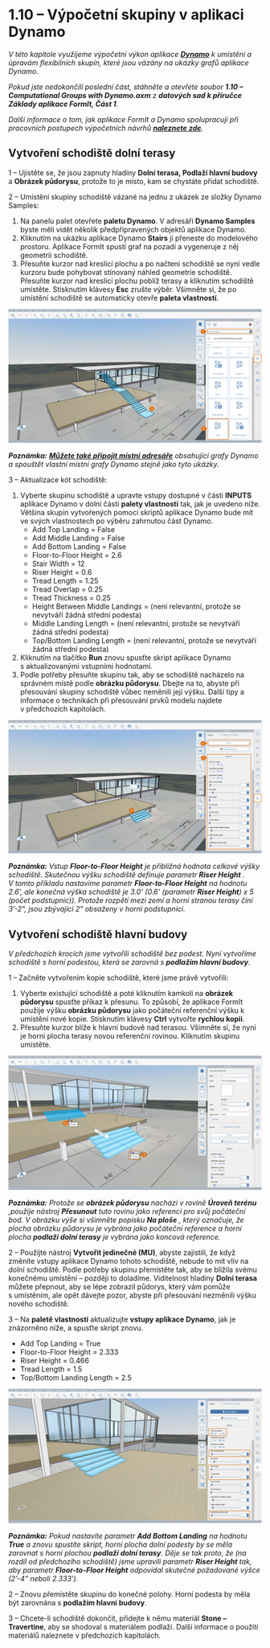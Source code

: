 # 1.10 – Výpočetní skupiny v aplikaci Dynamo

_V této kapitole využijeme výpočetní výkon aplikace_ [_**Dynamo**_](http://dynamobim.org/) _k umístění a úpravám flexibilních skupin, které jsou vázány na ukázky grafů aplikace Dynamo._

_Pokud jste nedokončili poslední část, stáhněte a otevřete soubor_ _**1.10 – Computational Groups with Dynamo.axm**_ _z_ _**datových sad k příručce Základy aplikace FormIt, Část 1**._

_Další informace o tom, jak aplikace FormIt a Dynamo spolupracují při pracovních postupech výpočetních návrhů_ [_**naleznete zde**_](http://formit.autodesk.com/page/formit-dynamo)_._

## **Vytvoření schodiště dolní terasy**

1 – Ujistěte se, že jsou zapnuty hladiny **Dolní terasa, Podlaží hlavní budovy** a **Obrázek půdorysu**, protože to je místo, kam se chystáte přidat schodiště.

2 – Umístění skupiny schodiště vázané na jednu z ukázek ze složky Dynamo Samples:

1. Na panelu palet otevřete **paletu Dynamo**. V adresáři **Dynamo Samples** byste měli vidět několik předpřipravených objektů aplikace Dynamo.
2. Kliknutím na ukázku aplikace Dynamo **Stairs** ji přeneste do modelového prostoru. Aplikace FormIt spustí graf na pozadí a vygeneruje z něj geometrii schodiště.
3. Přesuňte kurzor nad kreslicí plochu a po načtení schodiště se nyní vedle kurzoru bude pohybovat stínovaný náhled geometrie schodiště. Přesuňte kurzor nad kreslicí plochu poblíž terasy a kliknutím schodiště umístěte. Stisknutím klávesy **Esc** zrušte výběr. Všimněte si, že po umístění schodiště se automaticky otevře **paleta vlastností**.

![](../../.gitbook/assets/0%20%2815%29.png)

_**Poznámka:**_ [_**Můžete také připojit místní adresáře**_](https://formit.autodesk.com/page/formit-dynamo#dynamo-getting-started) _obsahující grafy Dynamo a spouštět vlastní místní grafy Dynamo stejně jako tyto ukázky._

3 – Aktualizace kót schodiště:

1. Vyberte skupinu schodiště a upravte vstupy dostupné v části **INPUTS** aplikace Dynamo v dolní části **palety vlastností** tak, jak je uvedeno níže. Většina skupin vytvořených pomocí skriptů aplikace Dynamo bude mít ve svých vlastnostech po výběru zahrnutou část Dynamo.
   * Add Top Landing = False
   * Add Middle Landing = False
   * Add Bottom Landing = False
   * Floor-to-Floor Height = 2.6
   * Stair Width = 12
   * Riser Height = 0.6
   * Tread Length = 1.25
   * Tread Overlap = 0.25
   * Tread Thickness = 0.25
   * Height Between Middle Landings = \(není relevantní, protože se nevytváří žádná střední podesta\)
   * Middle Landing Length = \(není relevantní, protože se nevytváří žádná střední podesta\)
   * Top/Bottom Landing Length = \(není relevantní, protože se nevytváří žádná střední podesta\)
2. Kliknutím na tlačítko **Run** znovu spusťte skript aplikace Dynamo s aktualizovanými vstupními hodnotami.
3. Podle potřeby přesuňte skupinu tak, aby se schodiště nacházelo na správném místě podle **obrázku půdorysu**. Dbejte na to, abyste při přesouvání skupiny schodiště vůbec neměnili její výšku. Další tipy a informace o technikách při přesouvání prvků modelu najdete v předchozích kapitolách.

![](../../.gitbook/assets/1%20%2811%29.png)

_**Poznámka:**_ _Vstup_ _**Floor-to-Floor Height**_ _je přibližná hodnota celkové výšky schodiště. Skutečnou výšku schodiště definuje parametr_ _**Riser Height**_ _. V tomto příkladu nastavíme parametr_ _**Floor-to-Floor Height**_ _na hodnotu 2.6’, ale konečná výška schodiště je 3.0’ \(0.6’ \(parametr **Riser Height**\) x 5 \(počet podstupnic\)\). Protože rozpětí mezi zemí a horní stranou terasy činí 3’-2", jsou zbývající 2" obsaženy v horní podstupnici._

## **Vytvoření schodiště hlavní budovy**

_V předchozích krocích jsme vytvořili schodiště bez podest. Nyní vytvoříme schodiště s horní podestou, která se zarovná s_ _**podlažím hlavní budovy**._

1 – Začněte vytvořením kopie schodiště, které jsme právě vytvořili:

1. Vyberte existující schodiště a poté kliknutím kamkoli na **obrázek půdorysu** spusťte příkaz k přesunu. To způsobí, že aplikace FormIt použije výšku **obrázku půdorysu** jako počáteční referenční výšku k umístění nové kopie. Stisknutím klávesy **Ctrl** vytvořte **rychlou kopii**.
2. Přesuňte kurzor blíže k hlavní budově nad terasou. Všimněte si, že nyní je horní plocha terasy novou referenční rovinou. Kliknutím skupinu umístěte.

![](../../.gitbook/assets/2%20%289%29.png)

_**Poznámka:**_ _Protože se_ _**obrázek půdorysu**_ _nachází v rovině_ _**Úroveň terénu**_ _,použije nástroj_ _**Přesunout**_ _tuto rovinu jako referenci pro svůj počáteční bod. V obrázku výše si všimněte popisku_ _**Na ploše**_ _, který označuje, že plocha obrázku půdorysu je vybrána jako počáteční reference a horní plocha_ _**podlaží dolní terasy**_ _je vybrána jako koncová reference._

2 – Použijte nástroj **Vytvořit jedinečné \(MU\)**, abyste zajistili, že když změníte vstupy aplikace Dynamo tohoto schodiště, nebude to mít vliv na dolní schodiště. Podle potřeby skupinu přemístěte tak, aby se blížila svému konečnému umístění – později to doladíme. Viditelnost hladiny **Dolní terasa** můžete přepnout, aby se lépe zobrazil půdorys, který vám pomůže s umístěním, ale opět dávejte pozor, abyste při přesouvání nezměnili výšku nového schodiště.

3 – Na **paletě vlastností** aktualizujte **vstupy aplikace Dynamo**, jak je znázorněno níže, a spusťte skript znovu.

* Add Top Landing = True
* Floor-to-Floor Height = 2.333
* Riser Height = 0.466
* Tread Length = 1.5
* Top/Bottom Landing Length = 2.5

![](../../.gitbook/assets/3%20%281%29.jpeg)

_**Poznámka:**_ _Pokud nastavíte parametr_ _**Add Bottom Landing**_ _na hodnotu_ _**True**_ _a znovu spustíte skript, horní plocha dolní podesty by se měla zarovnat s horní plochou_ _**podlaží dolní terasy**. Děje se tak proto, že (na rozdíl od předchozího schodiště) jsme upravili parametr_ _**Riser Height**_ _tak, aby parametr_ _**Floor-to-Floor Height**_ _odpovídal skutečné požadované výšce \(2’-4” neboli 2.333’\)._

2 – Znovu přemístěte skupinu do konečné polohy. Horní podesta by měla být zarovnána s **podlažím hlavní budovy**.

3 – Chcete-li schodiště dokončit, přidejte k němu materiál **Stone – Travertine**, aby se shodoval s materiálem podlaží. Další informace o použití materiálů naleznete v předchozích kapitolách.

